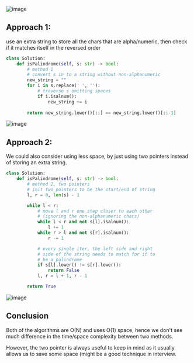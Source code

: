 ![image](https://user-images.githubusercontent.com/53313027/212443013-2770ce82-7713-4442-87be-88bfa3e20a03.png)


## Approach 1:

use an extra string to store all the chars that are alpha/numeric, then check if it matches itself in the reversed order

``` python 3
class Solution:
    def isPalindrome(self, s: str) -> bool:
        # method 1
        # convert s in to a string without non-alphanumeric
        new_string = ""
        for i in s.replace(' ', ''):
            # traverse s omitting spaces
            if i.isalnum():
                new_string += i
        
        return new_string.lower()[::] == new_string.lower()[::-1]
```
![image](https://user-images.githubusercontent.com/53313027/212443124-299c9c80-13ca-41ae-bcfa-be66481a5e4f.png)



## Approach 2:

We could also consider using less space, by just using two pointers instead of storing an extra string.

``` python 3
class Solution:
    def isPalindrome(self, s: str) -> bool:
        # method 2, two pointers
        # init two pointers to be the start/end of string
        l, r = 0, len(s) - 1

        while l < r:
            # move l and r one step closer to each other
            # (ignoring the non-alphanumeric chars)
            while l < r and not s[l].isalnum():
                l += 1
            while r > l and not s[r].isalnum():
                r -= 1

            # every single iter, the left side and right
            # side of the string needs to match for it to
            # be a palindrome
            if s[l].lower() != s[r].lower():
                return False
            l, r = l + 1, r - 1

        return True
```

![image](https://user-images.githubusercontent.com/53313027/212443133-e366d145-7249-43d8-b689-fbba263b5544.png)


## Conclusion

Both of the algorithms are O(N) and uses O(1) space, hence we don't see much difference in the time/space complexity between two methods.

However, the two pointer is always useful to keep in mind as it usually allows us to save some space (might be a good technique in interview.
